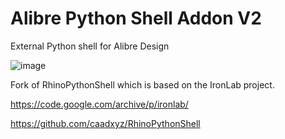 # Alibre Python Shell Addon V2

External Python shell for Alibre Design

![image](https://github.com/Testbed-for-Alibre-Design/AlibrePythonShellAddon/assets/5302428/0f81eb27-83b0-47f4-8684-167cfd8536b5)


Fork of RhinoPythonShell which is based on the IronLab project.

https://code.google.com/archive/p/ironlab/

https://github.com/caadxyz/RhinoPythonShell
